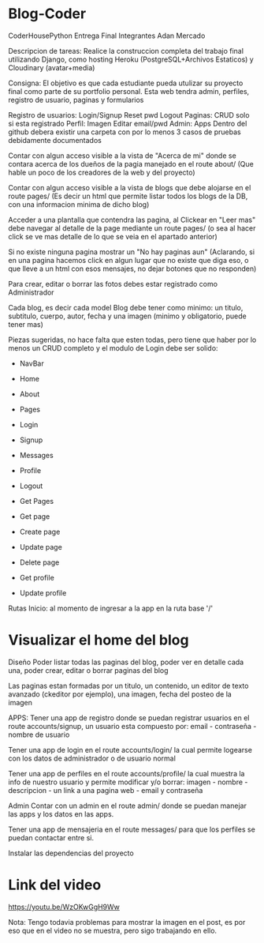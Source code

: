 # Blog-Coder

CoderHousePython
Entrega Final
Integrantes
Adan Mercado

Descripcion de tareas:
Realice la construccion completa del trabajo final utilizando Django, como hosting Heroku (PostgreSQL+Archivos Estaticos) y Cloudinary (avatar+media)

Consigna:
El objetivo es que cada estudiante pueda utulizar su proyecto final como parte de su portfolio personal. Esta web tendra admin, perfiles, registro de usuario, paginas y formularios

Registro de usuarios:
Login/Signup
Reset pwd
Logout
Paginas:
CRUD solo si esta registrado
Perfil:
Imagen
Editar email/pwd
Admin:
Apps
Dentro del github debera existir una carpeta con por lo menos 3 casos de pruebas debidamente documentados

Contar con algun acceso visible a la vista de "Acerca de mi" donde se contara acerca de los dueños de la pagia manejado en el route about/ (Que hable un poco de los creadores de la web y del proyecto)

Contar con algun acceso visible a la vista de blogs que debe alojarse en el route pages/ (Es decir un html que permite listar todos los blogs de la DB, con una informacion minima de dicho blog)

Acceder a una plantalla que contendra las pagina, al Clickear en "Leer mas" debe navegar al detalle de la page mediante un route pages/ (o sea al hacer click se ve mas detalle de lo que se veia en el apartado anterior)

Si no existe ninguna pagina mostrar un "No hay paginas aun" (Aclarando, si en una pagina hacemos click en algun lugar que no existe que diga eso, o que lleve a un html con esos mensajes, no dejar botones que no responden)

Para crear, editar o borrar las fotos debes estar registrado como Administrador

Cada blog, es decir cada model Blog debe tener como minimo: un titulo, subtitulo, cuerpo, autor, fecha y una imagen (minimo y obligatorio, puede tener mas)

Piezas sugeridas, no hace falta que esten todas, pero tiene que haber por lo menos un CRUD completo y el modulo de Login debe ser solido:

* NavBar
* Home
* About
* Pages
* Login
* Signup

* Messages
* Profile
* Logout
* Get Pages
* Get page

* Create page
* Update page
* Delete page
* Get profile
* Update profile

Rutas
Inicio: al momento de ingresar a la app en la ruta base '/'

# Visualizar el home del blog

Diseño
Poder listar todas las paginas del blog, poder ver en detalle cada una, poder crear, editar o borrar paginas del blog

Las paginas estan formadas por un titulo, un contenido, un editor de texto avanzado (ckeditor por ejemplo), una imagen, fecha del posteo de la imagen

APPS:
Tener una app de registro donde se puedan registrar usuarios en el route accounts/signup, un usuario esta compuesto por: email - contraseña - nombre de usuario

Tener una app de login en el route accounts/login/ la cual permite logearse con los datos de administrador o de usuario normal

Tener una app de perfiles en el route accounts/profile/ la cual muestra la info de nuestro usuario y permite modificar y/o borrar: imagen - nombre - descripcion - un link a una pagina web - email y contraseña

Admin
Contar con un admin en el route admin/ donde se puedan manejar las apps y los datos en las apps.

Tener una app de mensajeria en el route messages/ para que los perfiles se puedan contactar entre si.


Instalar las dependencias del proyecto


# Link del video

https://youtu.be/WzOKwGgH9Ww

Nota: Tengo todavia problemas para mostrar la imagen en el post, es por eso que en el video no se muestra, pero sigo trabajando en ello.


